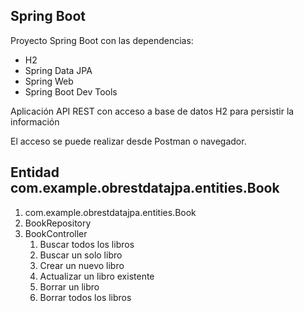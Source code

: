 ## Spring Boot

Proyecto Spring Boot con las dependencias:

* H2
* Spring Data JPA
* Spring Web
* Spring Boot Dev Tools

Aplicación API REST con acceso a base de datos H2 para persistir la información

El acceso se puede realizar desde Postman o navegador.

## Entidad com.example.obrestdatajpa.entities.Book

1. com.example.obrestdatajpa.entities.Book
2. BookRepository
3. BookController
    1. Buscar todos los libros
    2. Buscar un solo libro
    3. Crear un nuevo libro
    4. Actualizar un libro existente
    5. Borrar un libro
    6. Borrar todos los libros